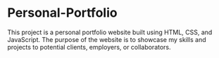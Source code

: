 # Personal-Portfolio
This project is a personal portfolio website built using HTML, CSS, and JavaScript. The purpose of the website is to showcase my skills and projects to potential clients, employers, or collaborators.
